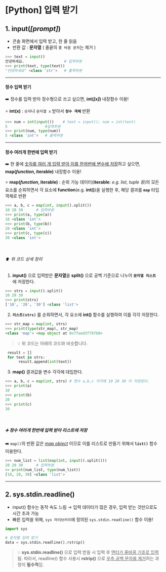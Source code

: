 # [Python] 입력 받기
## 1. input(_[prompt]_)
- 콘솔 화면에서 입력 받고, 한 줄 읽음
- 반환 값 : **문자열** ( 줄끝의 `줄 바꿈 문자`는 제거 )

```Python
>>> text = input()
안녕하세요.                  # 입력부분
>>> print(text, type(text))
"안녕하세요" <class 'str'>   # 출력부분
```
___
#### 정수 입력 받기
:arrow_right: 정수를 입력 받아 정수형으로 쓰고 싶으면,  **int(_[x]_)** 내장함수 이용!

:star: **int(x)** : `숫자`나 `문자열 x` 받아서 **`정수 객체`** 반환

```Python
>>> num = int(input())    # text = input(); num = int(text)
5                 #입력부분
>>> print(num, type(num))
5 <class 'int'>   # 출력부분
```

___
#### 정수 여러개 한번에 입력 받기
:arrow_right: 한 줄에 <u>숫자를 여러 개 입력 받아 이를 한꺼번에 변수에 저장</u>하고 싶으면, **map(_function_, iterable)** 내장함수 이용!

:star: **map(_function_, iterable)** : 순회 가능 데이터(**iterable**: _e.g. list, tuple 등_)의 모든 요소를 순회하면서 각 요소에 **function**(e.g. **int()**)을 실행한 후, 해당 결과를 **`map`** 타입 객체로 반환

```Python
>>> a, b, c = map(int, input().split())
10 20 30      # 입력부분
>>> print(a, type(a))
10 <class 'int'>
>>> print(b, type(b))
20 <class 'int'>
>>> print(c, type(c))
30 <class 'int'>
````
<br>

###### :arrow_up: 위 코드 상세 정리

1. __input()__ 으로 입력받은 **문자열**을 __split()__ 으로 공백 기준으로 나누어 __`문자열 리스트`__ 에 저장한다.

```Python
>>> strs = input().split()
10 20 30
>>> print(strs)
['10', '20', '30'] <class 'list'>
```

2. __`리스트(strs)`__ 를 순회하면서, 각 요소에 __int()__ 함수를 실행하여 이를 각각 저장한다.

```Python
>>> str_map = map(int, strs)
>>> print(type(str_map), str_map)
<class 'map'> <map object at 0x7faed3f79760>
```

>:bulb: 위 코드는 아래의 코드와 비슷합니다.

```Python
 result = []
 for text in strs:
      result.append(int(text))
```

3. __map()__ 결과값을 변수 각각에 대입한다.

```Python
>>> a, b, c = map(int, strs) # 변수 a,b,c 각각에 10 20 30 이 저장된다.
>>> print(a)
10
>>> print(b)
20
>>> print(c)
30
```

<br>

##### :heavy_plus_sign: 정수 여러개 한번에 입력 받아 리스트에 저장

:arrow_right: `map()`의 반환 값은 <u>_map object_</u> 이므로 이를 리스트로 만들기 위해서 **`list()`** 함수 이용한다.


```Python
>>> num_list = list(map(int, input().split()))
10 20 30      # 입력부분
>> print(num_list, type(num_list))
[10, 20, 30] <class 'list'>
```

___

## 2. sys.stdin.readline()

- input() 함수는 동작 속도 느림
    &rightarrow; 입력 데이터가 많은 경우, 입력 받는 것만으로도 시간 초과 가능
- 빠른 입력을 위해, `sys 라이브러리`에 정의된 `sys.stdin.readline()` 함수 이용!

```Python
import sys

# 문자열 입력 받기
data = sys.stdin.readline().rstrip()
```

> :bulb: __sys.stdin.readline()__ 으로 입력 받을 시 입력 후 <u>엔터가 줄바꿈 기호로 입력</u>됨. 따라서, readline() 함수 사용시 __rstrip()__ 으로 <u>우측 공백 문자를 제거</u>하는 과정이 **필수적**임.
